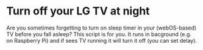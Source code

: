 # Turn off your LG TV at night

Are you sometimes forgetting to turn on sleep timer in your (webOS-based) TV before you fall asleep? This script is for you. It runs in bacground (e.g. on Raspberry Pi) and if sees TV running it will turn it off (you can set delay).